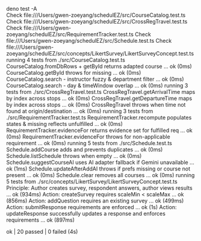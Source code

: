 deno test -A                             
Check file:///Users/gwen-zoeyang/schedulEZ/src/CourseCatalog.test.ts
Check file:///Users/gwen-zoeyang/schedulEZ/src/CrossRegTravel.test.ts
Check file:///Users/gwen-zoeyang/schedulEZ/src/RequirementTracker.test.ts
Check file:///Users/gwen-zoeyang/schedulEZ/src/Schedule.test.ts
Check file:///Users/gwen-zoeyang/schedulEZ/src/concepts/LikertSurvey/LikertSurveyConcept.test.ts
running 4 tests from ./src/CourseCatalog.test.ts
CourseCatalog.fromDbRows + getById returns adapted course ... ok (0ms)
CourseCatalog.getById throws for missing ... ok (0ms)
CourseCatalog.search - instructor fuzzy & department filter ... ok (0ms)
CourseCatalog.search - day & timeWindow overlap ... ok (0ms)
running 3 tests from ./src/CrossRegTravel.test.ts
CrossRegTravel.getArrivalTime maps by index across stops ... ok (0ms)
CrossRegTravel.getDepartureTime maps by index across stops ... ok (0ms)
CrossRegTravel throws when time not found at origin/destination ... ok (0ms)
running 3 tests from ./src/RequirementTracker.test.ts
RequirementTracker.recompute populates states & missing reflects unfulfilled ... ok (0ms)
RequirementTracker.evidenceFor returns evidence set for fulfilled req ... ok (0ms)
RequirementTracker.evidenceFor throws for non-applicable requirement ... ok (0ms)
running 5 tests from ./src/Schedule.test.ts
Schedule.addCourse adds and prevents duplicates ... ok (0ms)
Schedule.listSchedule throws when empty ... ok (0ms)
Schedule.suggestCourseAI uses AI adapter fallback if Gemini unavailable ... ok (1ms)
Schedule.updateAfterAddAI throws if prefs missing or course not present ... ok (0ms)
Schedule.clear removes all courses ... ok (0ms)
running 5 tests from ./src/concepts/LikertSurvey/LikertSurveyConcept.test.ts
Principle: Author creates survey, respondent answers, author views results ... ok (934ms)
Action: createSurvey requires scaleMin < scaleMax ... ok (856ms)
Action: addQuestion requires an existing survey ... ok (499ms)
Action: submitResponse requirements are enforced ... ok (1s)
Action: updateResponse successfully updates a response and enforces requirements ... ok (897ms)

ok | 20 passed | 0 failed (4s)